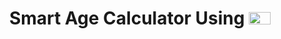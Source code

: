 <h1 align="center">Smart Age Calculator Using <img src="https://icons.iconarchive.com/icons/papirus-team/papirus-apps/64/python-icon.png" height="20" width="35px"><h1/>
